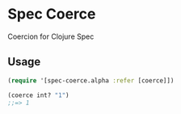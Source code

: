 # Spec Coerce

Coercion for Clojure Spec

## Usage

```clojure
(require '[spec-coerce.alpha :refer [coerce]])

(coerce int? "1")
;;=> 1
```
